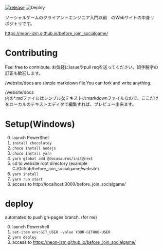 [![release](https://img.shields.io/github/release/neon-izm/before_join_socialgame.svg?style=flat-square)](https://github.com/neon-izm/before_join_socialgame/releases)  ![Deploy](https://github.com/neon-izm/before_join_socialgame/workflows/Deploy/badge.svg?branch=master)

ソーシャルゲームのクライアントエンジニア入門以前　のWebサイトの中身リポジトリです。

https://neon-izm.github.io/before_join_socialgame/

# Contributing
Feel free to contribute. 
お気軽にissueやpull reqを送ってください。誤字脱字の訂正も歓迎します。

/website/docs
are simple markdown file.You can fork and write anything.

/website/docs  
内の*.mdファイルはシンプルなテキストのmarkdownファイルなので、ここだけをローカルのテキストエディタで編集すれば、プレビュー出来ます。

# Setup(Windows)
0. launch PowerShell
1. `install chocolatey`
2. `choco install nodejs`
3. `choco install yarn`
4. `yarn global add @docusaurus/init@next`
5. cd to website root directory (example  C:/Github/before_join_socialgame/website)
6. `yarn install`
7. `yarn run start`
8. access to http://localhost:3000/before_join_socialgame/

# deploy
automated to push gh-pages branch.
(for me)

0. launch Powershell
1. `set-item env:GIT_USER -value YOUR-GITHUB-USER`
2. `yarn deploy`
3. access to https://neon-izm.github.io/before_join_socialgame/



